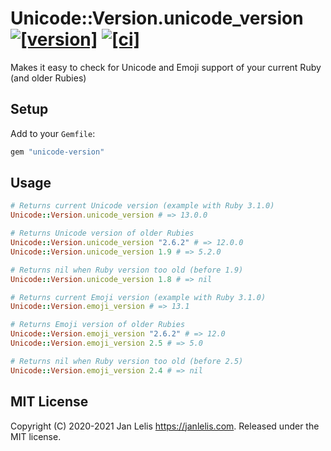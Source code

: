 # Unicode::Version.unicode_version [![[version]](https://badge.fury.io/rb/unicode-version.svg)](https://badge.fury.io/rb/unicode-version)  [![[ci]](https://github.com/janlelis/unicode-version/workflows/Test/badge.svg)](https://github.com/janlelis/unicode-version/actions?query=workflow%3ATest)

Makes it easy to check for Unicode and Emoji support of your current Ruby (and older Rubies)

## Setup

Add to your `Gemfile`:

```ruby
gem "unicode-version"
```

## Usage

```ruby
# Returns current Unicode version (example with Ruby 3.1.0)
Unicode::Version.unicode_version # => 13.0.0

# Returns Unicode version of older Rubies
Unicode::Version.unicode_version "2.6.2" # => 12.0.0
Unicode::Version.unicode_version 1.9 # => 5.2.0

# Returns nil when Ruby version too old (before 1.9)
Unicode::Version.unicode_version 1.8 # => nil

# Returns current Emoji version (example with Ruby 3.1.0)
Unicode::Version.emoji_version # => 13.1

# Returns Emoji version of older Rubies
Unicode::Version.emoji_version "2.6.2" # => 12.0
Unicode::Version.emoji_version 2.5 # => 5.0

# Returns nil when Ruby version too old (before 2.5)
Unicode::Version.emoji_version 2.4 # => nil
```

## MIT License

Copyright (C) 2020-2021 Jan Lelis <https://janlelis.com>. Released under the MIT license.
